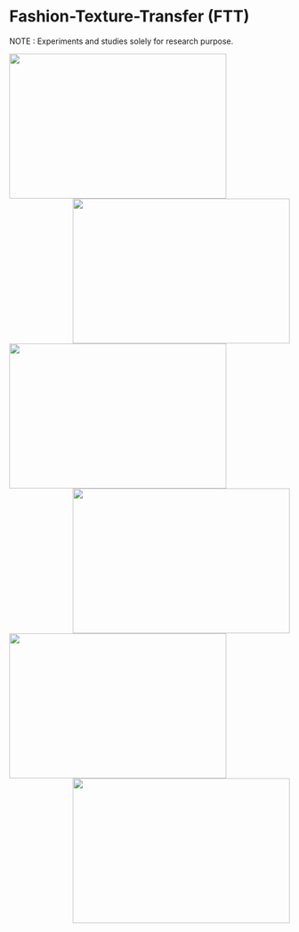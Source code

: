 # Fashion-Texture-Transfer (FTT)
NOTE : Experiments and studies solely for research purpose.

<img align="left" width="390" height="260" src="https://github.com/anish9/Fashion-Transfer/blob/main/viz/res01.png">
<img align="right" width="390" height="260" src="https://github.com/anish9/Fashion-Transfer/blob/main/viz/res02.png">
<img align="left" width="390" height="260" src="https://github.com/anish9/Fashion-Transfer/blob/main/viz/res05.png">
<img align="right" width="390" height="260" src="https://github.com/anish9/Fashion-Transfer/blob/main/viz/res06.png">
<img align="left" width="390" height="260" src="https://github.com/anish9/Fashion-Transfer/blob/main/viz/res03.png">
<img align="right" width="390" height="260" src="https://github.com/anish9/Fashion-Transfer/blob/main/viz/res04.png">



